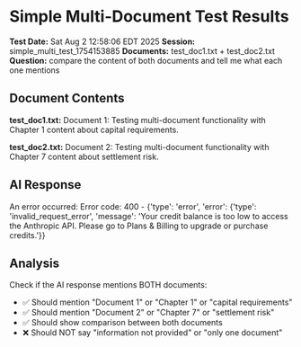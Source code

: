 # Simple Multi-Document Test Results

**Test Date:** Sat Aug  2 12:58:06 EDT 2025
**Session:** simple_multi_test_1754153885
**Documents:** test_doc1.txt + test_doc2.txt
**Question:** compare the content of both documents and tell me what each one mentions

## Document Contents

**test_doc1.txt:**
Document 1: Testing multi-document functionality with Chapter 1 content about capital requirements.

**test_doc2.txt:**
Document 2: Testing multi-document functionality with Chapter 7 content about settlement risk.

## AI Response

An error occurred: Error code: 400 - {'type': 'error', 'error': {'type': 'invalid_request_error', 'message': 'Your credit balance is too low to access the Anthropic API. Please go to Plans & Billing to upgrade or purchase credits.'}}

## Analysis

Check if the AI response mentions BOTH documents:
- ✅ Should mention "Document 1" or "Chapter 1" or "capital requirements"
- ✅ Should mention "Document 2" or "Chapter 7" or "settlement risk"
- ✅ Should show comparison between both documents
- ❌ Should NOT say "information not provided" or "only one document"


